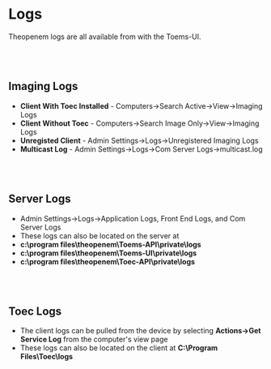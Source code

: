 # Logs

Theopenem logs are all available from with the Toems-UI.  

<br />
<br />

## Imaging Logs
* **Client With Toec Installed** - Computers->Search Active->View->Imaging Logs
* **Client Without Toec** - Computers->Search Image Only->View->Imaging Logs
* **Unregisted Client** - Admin Settings->Logs->Unregistered Imaging Logs
* **Multicast Log** - Admin Settings->Logs->Com Server Logs->multicast.log

<br />
<br />

## Server Logs
* Admin Settings->Logs->Application Logs, Front End Logs, and Com Server Logs
* These logs can also be located on the server at
* **c:\program files\theopenem\Toems-API\private\logs**
* **c:\program files\theopenem\Toems-UI\private\logs**
* **c:\program files\theopenem\Toec-API\private\logs**

<br />
<br />

## Toec Logs
* The client logs can be pulled from the device by selecting **Actions->Get Service Log** from the computer's view page
* These logs can also be located on the client at **C:\Program Files\Toec\logs**





